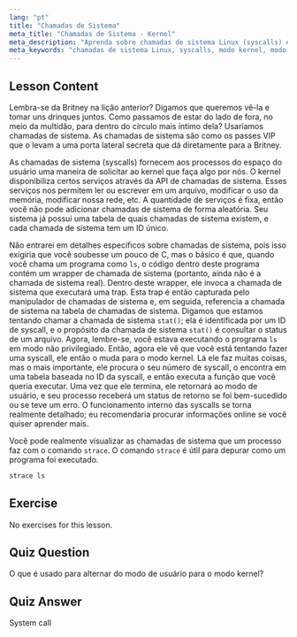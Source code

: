 ```yaml
---
lang: "pt"
title: "Chamadas de Sistema"
meta_title: "Chamadas de Sistema - Kernel"
meta_description: "Aprenda sobre chamadas de sistema Linux (syscalls) e como elas interagem com o kernel. Entenda os modos de usuário e kernel, e use `strace` para depuração. Comece sua jornada no Linux!"
meta_keywords: "chamadas de sistema Linux, syscalls, modo kernel, modo de usuário, comando strace, tutorial Linux, Linux para iniciantes, guia Linux"
---
```


## Lesson Content

Lembra-se da Britney na lição anterior? Digamos que queremos vê-la e tomar uns drinques juntos. Como passamos de estar do lado de fora, no meio da multidão, para dentro do círculo mais íntimo dela? Usaríamos chamadas de sistema. As chamadas de sistema são como os passes VIP que o levam a uma porta lateral secreta que dá diretamente para a Britney.

As chamadas de sistema (syscalls) fornecem aos processos do espaço do usuário uma maneira de solicitar ao kernel que faça algo por nós. O kernel disponibiliza certos serviços através da API de chamadas de sistema. Esses serviços nos permitem ler ou escrever em um arquivo, modificar o uso da memória, modificar nossa rede, etc. A quantidade de serviços é fixa, então você não pode adicionar chamadas de sistema de forma aleatória. Seu sistema já possui uma tabela de quais chamadas de sistema existem, e cada chamada de sistema tem um ID único.

Não entrarei em detalhes específicos sobre chamadas de sistema, pois isso exigiria que você soubesse um pouco de C, mas o básico é que, quando você chama um programa como `ls`, o código dentro deste programa contém um wrapper de chamada de sistema (portanto, ainda não é a chamada de sistema real). Dentro deste wrapper, ele invoca a chamada de sistema que executará uma trap. Esta trap é então capturada pelo manipulador de chamadas de sistema e, em seguida, referencia a chamada de sistema na tabela de chamadas de sistema. Digamos que estamos tentando chamar a chamada de sistema `stat()`; ela é identificada por um ID de syscall, e o propósito da chamada de sistema `stat()` é consultar o status de um arquivo. Agora, lembre-se, você estava executando o programa `ls` em modo não privilegiado. Então, agora ele vê que você está tentando fazer uma syscall, ele então o muda para o modo kernel. Lá ele faz muitas coisas, mas o mais importante, ele procura o seu número de syscall, o encontra em uma tabela baseada no ID da syscall, e então executa a função que você queria executar. Uma vez que ele termina, ele retornará ao modo de usuário, e seu processo receberá um status de retorno se foi bem-sucedido ou se teve um erro. O funcionamento interno das syscalls se torna realmente detalhado; eu recomendaria procurar informações online se você quiser aprender mais.

Você pode realmente visualizar as chamadas de sistema que um processo faz com o comando `strace`. O comando `strace` é útil para depurar como um programa foi executado.

```bash
strace ls
```

## Exercise

No exercises for this lesson.

## Quiz Question

O que é usado para alternar do modo de usuário para o modo kernel?

## Quiz Answer

System call
